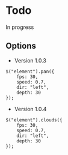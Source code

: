 # Todo

In progress

## Options
* Version 1.0.3

```
$("element").pan({
	fps: 30,
    speed: 0.7,
    dir: "left",
    depth: 30
});
```

* Version 1.0.4

```
$("element").clouds({
	fps: 30,
    speed: 0.7,
    dir: "left",
    depth: 30
});
```